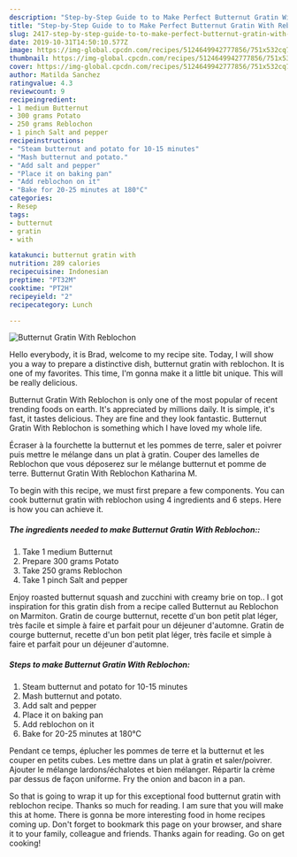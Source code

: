 ```yaml
---
description: "Step-by-Step Guide to to Make Perfect Butternut Gratin With Reblochon"
title: "Step-by-Step Guide to to Make Perfect Butternut Gratin With Reblochon"
slug: 2417-step-by-step-guide-to-to-make-perfect-butternut-gratin-with-reblochon
date: 2019-10-31T14:50:10.577Z
image: https://img-global.cpcdn.com/recipes/5124649942777856/751x532cq70/butternut-gratin-with-reblochon-recipe-main-photo.jpg
thumbnail: https://img-global.cpcdn.com/recipes/5124649942777856/751x532cq70/butternut-gratin-with-reblochon-recipe-main-photo.jpg
cover: https://img-global.cpcdn.com/recipes/5124649942777856/751x532cq70/butternut-gratin-with-reblochon-recipe-main-photo.jpg
author: Matilda Sanchez
ratingvalue: 4.3
reviewcount: 9
recipeingredient:
- 1 medium Butternut
- 300 grams Potato
- 250 grams Reblochon
- 1 pinch Salt and pepper
recipeinstructions:
- "Steam butternut and potato for 10-15 minutes"
- "Mash butternut and potato."
- "Add salt and pepper"
- "Place it on baking pan"
- "Add reblochon on it"
- "Bake for 20-25 minutes at 180°C"
categories:
- Resep
tags:
- butternut
- gratin
- with

katakunci: butternut gratin with
nutrition: 289 calories
recipecuisine: Indonesian
preptime: "PT32M"
cooktime: "PT2H"
recipeyield: "2"
recipecategory: Lunch

---
```



![Butternut Gratin With Reblochon](https://img-global.cpcdn.com/recipes/5124649942777856/751x532cq70/butternut-gratin-with-reblochon-recipe-main-photo.jpg)

Hello everybody, it is Brad, welcome to my recipe site. Today, I will show you a way to prepare a distinctive dish, butternut gratin with reblochon. It is one of my favorites. This time, I'm gonna make it a little bit unique. This will be really delicious.

Butternut Gratin With Reblochon is only one of the most popular of recent trending foods on earth. It's appreciated by millions daily. It is simple, it's fast, it tastes delicious. They are fine and they look fantastic. Butternut Gratin With Reblochon is something which I have loved my whole life.

Écraser à la fourchette la butternut et les pommes de terre, saler et poivrer puis mettre le mélange dans un plat à gratin. Couper des lamelles de Reblochon que vous déposerez sur le mélange butternut et pomme de terre. Butternut Gratin With Reblochon Katharina M.


To begin with this recipe, we must first prepare a few components. You can cook butternut gratin with reblochon using 4 ingredients and 6 steps. Here is how you can achieve it.

##### The ingredients needed to make Butternut Gratin With Reblochon::

1. Take 1 medium Butternut
1. Prepare 300 grams Potato
1. Take 250 grams Reblochon
1. Take 1 pinch Salt and pepper


Enjoy roasted butternut squash and zucchini with creamy brie on top.. I got inspiration for this gratin dish from a recipe called Butternut au Reblochon on Marmiton. Gratin de courge butternut, recette d&#39;un bon petit plat léger, très facile et simple à faire et parfait pour un déjeuner d&#39;automne. Gratin de courge butternut, recette d&#39;un bon petit plat léger, très facile et simple à faire et parfait pour un déjeuner d&#39;automne. 

##### Steps to make Butternut Gratin With Reblochon:

1. Steam butternut and potato for 10-15 minutes
1. Mash butternut and potato.
1. Add salt and pepper
1. Place it on baking pan
1. Add reblochon on it
1. Bake for 20-25 minutes at 180°C


Pendant ce temps, éplucher les pommes de terre et la butternut et les couper en petits cubes. Les mettre dans un plat à gratin et saler/poivrer. Ajouter le mélange lardons/échalotes et bien mélanger. Répartir la crème par dessus de façon uniforme. Fry the onion and bacon in a pan. 

So that is going to wrap it up for this exceptional food butternut gratin with reblochon recipe. Thanks so much for reading. I am sure that you will make this at home. There is gonna be more interesting food in home recipes coming up. Don't forget to bookmark this page on your browser, and share it to your family, colleague and friends. Thanks again for reading. Go on get cooking!
